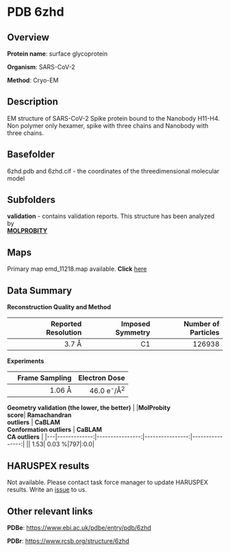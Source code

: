 # PDB 6zhd

## Overview

**Protein name**: surface glycoprotein

**Organism**: SARS-CoV-2

**Method**: Cryo-EM

## Description

EM structure of SARS-CoV-2 Spike protein bound to the Nanobody H11-H4. Non polymer only hexamer, spike with three chains and Nanobody with three chains. 

## Basefolder

6zhd.pdb and 6zhd.cif - the coordinates of the threedimensional molecular model

## Subfolders





**validation** - contains validation reports. This structure has been analyzed by <br>  [**MOLPROBITY**](https://github.com/thorn-lab/coronavirus_structural_task_force/tree/master/pdb/surface_glycoprotein/SARS-CoV-2/6zhd/validation/molprobity)    



## Maps

Primary map emd_11218.map available. **Click** [here](http://ftp.wwpdb.org/pub/emdb/structures/EMD-11218/map/) 

## Data Summary
**Reconstruction Quality and Method**

|   | Reported Resolution | Imposed Symmetry | Number of Particles |
|---|-------------:|----------------:|--------------:|
|   |3.7 Å|C1|126938|

**Experiments**

|   | Frame Sampling | Electron Dose |
|---|-------------:|----------------:|
|   |1.06 Å|46.0 e<sup>-</sup>/Å<sup>2</sup>|

**Geometry validation (the lower, the better)**
|   |**MolProbity<br>score**| **Ramachandran<br>outliers** | **CaBLAM<br>Conformation outliers** | **CaBLAM<br>CA outliers** |
|---|-------------:|----------------:|----------------:|----------------:|
||  1.53|  0.03 %|797|:0.0|

## HARUSPEX results

Not available. Please contact task force manager to update HARUSPEX results. Write an [issue](https://github.com/thorn-lab/coronavirus_structural_task_force/issues) to us.

## Other relevant links 
**PDBe**:  https://www.ebi.ac.uk/pdbe/entry/pdb/6zhd
 
**PDBr**: https://www.rcsb.org/structure/6zhd 
